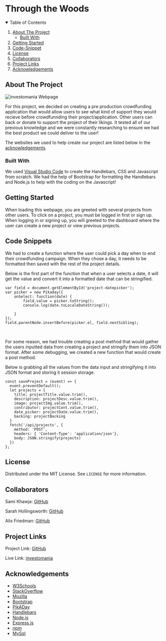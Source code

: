 # Through the Woods

<!-- TABLE OF CONTENTS -->
<details open="open">
  <summary>Table of Contents</summary>
  <ol>
    <li>
      <a href="#about-the-project">About The Project</a>
      <ul>
        <li><a href="#built-with">Built With</a></li>
      </ul>
    </li>
    <li>
      <a href="#getting-started">Getting Started</a>
    </li>
    <li><a href="#code-snippet">Code-Snippet</a></li>
    <li><a href="#license">License</a></li>
    <li><a href="#collaborators">Collaborators</a></li>
    <li><a href="#project-links">Project Links</a></li>
    <li><a href="#acknowledgements">Acknowledgements</a></li>
  </ol>
</details>



<!-- ABOUT THE PROJECT -->
## About The Project

<img src="./public/assets/images/webpage.png" alt="investomania Webpage">

For this project, we decided on creating a pre production crowdfunding application that would allow users to see what kind of support they would recieve before crowdfunnding their project/application. Other users can back or donate to support the project of their likings. It tested all of our previous knowledge and we were constantly researching to ensure we had the best product we could deliver to the user!

The websites we used to help create our project are listed below in the <a href="#acknowledgements">acknowledgements</a>.

### Built With

We used <a href="https://code.visualstudio.com/">Visual Studio Code</a> to create the Handlebars, CSS and Javascript from scratch. We had the help of Bootstrap for formatting the Handlebars and Node.js to help with the coding on the Javascript!


<!-- GETTING STARTED -->
## Getting Started

When loading this webpage, you are greeted with several projects from other users. To click on a project, you must be logged in first or sign up. When logging in or signing up, you will greeted to the dashboard where the user can create a new project or view previous projects.


<!-- USAGE EXAMPLES -->
## Code Snippets

We had to create a function where the user could pick a day when to end their crowdfunding campaign. When they chose a day, it needs to be formatted then saved with the rest of the project details.

Below is the first part of the function that when a user selects a date, it will get the value and convert it into a formatted date that can be stringified.
```
var field = document.getElementById('project-datepicker');
var picker = new Pikaday({
    onSelect: function(date) {
        field.value = picker.toString();
        console.log(date.toLocaleDateString());
        
    }
});
field.parentNode.insertBefore(picker.el, field.nextSibling);
```
<br>

For some reason, we had trouble creating a post method that would gather the users inputted data from creating a project and stringify them into JSON format. After some debugging, we created a new function that would create a post method.

Below is grabbing all the values from the data input and stringifying it into JSON format and storing it session storage.

```
const saveProject = (event) => {
  event.preventDefault();
  let projects = {
    title: projectTitle.value.trim(),
    description: projectDesc.value.trim(),
    image: projectImg.value.trim(),
    contributor: projectCont.value.trim(),
    date_picker: projectDate.value.trim(),
    backing: projectBacking
  }
  fetch('/api/projects', {
    method: 'POST',
    headers: { 'Content-Type': 'application/json'},
    body: JSON.stringify(projects)
  })
};
```


<!-- LICENSE -->
## License

Distributed under the MIT License. See `LICENSE` for more information.



<!-- CONTACT -->
## Collaborators
Sami Khawja: [GitHub](https://github.com/samikhawja)

Sarah Hollingsworth: [GitHub](https://github.com/sahhollingsworth)

Alix Friedman: [GitHub](https://github.com/Alix1713)


## Project Links
Project Link: [GitHub](https://github.com/samikhawja/project_three)

Live Link: [investomania](https://investomaniap2.herokuapp.com/)



<!-- ACKNOWLEDGEMENTS -->
## Acknowledgements
* [W3Schools](https://www.w3schools.com/)
* [StackOverflow](https://stackoverflow.com/)
* [Mozilla](https://developer.mozilla.org/en-US/docs/Web/JavaScript)
* [Bootstrap](https://get.foundation)
* [PikADay](https://jquery.com/)
* [Handlebars](https://kanye.rest/)
* [Node.js](https://funtranslations.com/api/)
* [Express.js](https://funtranslations.com/api/)
* [npm](https://funtranslations.com/api/)
* [MySql](https://funtranslations.com/api/)
